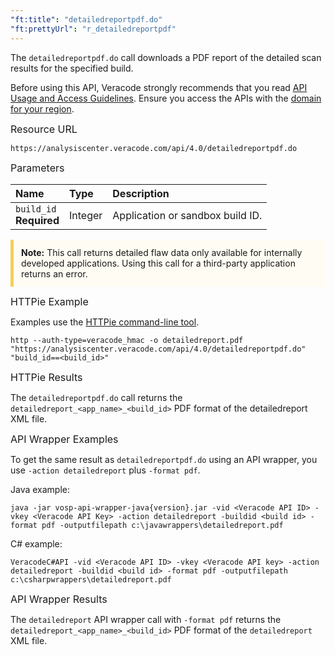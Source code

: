 ```yaml
---
"ft:title": "detailedreportpdf.do"
"ft:prettyUrl": "r_detailedreportpdf"
---
```

The `detailedreportpdf.do` call downloads a PDF report of the detailed scan results for the specified build.

Before using this API, Veracode strongly recommends that you read [API Usage and Access Guidelines](https://docs.veracode.com/r/c_API_usage_guidelines). Ensure you access the APIs with the [domain for your region](https://docs.veracode.com/r/Region_Domains_for_Veracode_APIs).

<p><span style="font-size: medium;">Resource URL</span></p>

`https://analysiscenter.veracode.com/api/4.0/detailedreportpdf.do`

<p><span style="font-size: medium;">Parameters</span></p>

|Name|Type|Description|
|:---|:---|:----------|
|`build_id` <br>**Required**|Integer|Application or sandbox build ID.| 

<p style="background-color:#FFFCF3; padding: 12px; border-left: 5px solid #F7CD55;">
<b>Note:</b> This call returns detailed flaw data only available for internally developed applications. Using this call for a third-party application returns an error.</p>

<p><span style="font-size: medium;">HTTPie Example</span></p>

Examples use the [HTTPie command-line tool](https://docs.veracode.com/r/c_httpie_tool).

```shell
http --auth-type=veracode_hmac -o detailedreport.pdf "https://analysiscenter.veracode.com/api/4.0/detailedreportpdf.do" "build_id==<build_id>"
```

<p><span style="font-size: medium;">HTTPie Results</span></p>

The `detailedreportpdf.do` call returns the `detailedreport_<app_name>_<build_id>` PDF format of the detailedreport XML file.

<p><span style="font-size: medium;">API Wrapper Examples</span></p>

To get the same result as `detailedreportpdf.do` using an API wrapper, you use `-action detailedreport` plus `-format pdf`.

Java example:

```shell
java -jar vosp-api-wrapper-java{version}.jar -vid <Veracode API ID> -vkey <Veracode API Key> -action detailedreport -buildid <build id> -format pdf -outputfilepath c:\javawrappers\detailedreport.pdf
```

C# example:

```shell
VeracodeC#API -vid <Veracode API ID> -vkey <Veracode API key> -action detailedreport -buildid <build id> -format pdf -outputfilepath c:\csharpwrappers\detailedreport.pdf
```

<p><span style="font-size: medium;">API Wrapper Results</span></p>

The `detailedreport` API wrapper call with `-format pdf` returns the `detailedreport_<app_name>_<build_id>` PDF format of the `detailedreport` XML file.

